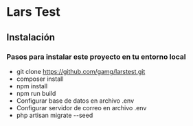 # Lars Test

## Instalación

### Pasos para instalar este proyecto en tu entorno local

- git clone https://github.com/gamg/larstest.git
- composer install
- npm install
- npm run build
- Configurar base de datos en archivo .env
- Configurar servidor de correo en archivo .env
- php artisan migrate --seed
